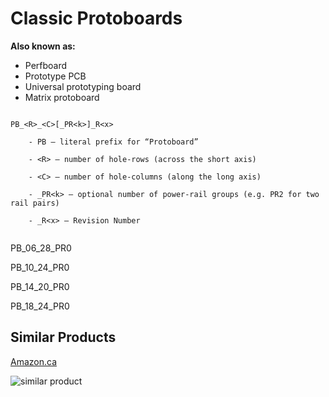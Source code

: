 # Classic Protoboards

**Also known as:**

- Perfboard
- Prototype PCB
- Universal prototyping board
- Matrix protoboard

```

PB_<R>_<C>[_PR<k>]_R<x>

    - PB — literal prefix for “Protoboard”

    - <R> — number of hole-rows (across the short axis)

    - <C> — number of hole-columns (along the long axis)

    - _PR<k> — optional number of power-rail groups (e.g. PR2 for two rail pairs)

    - _R<x> — Revision Number


```

PB_06_28_PR0

PB_10_24_PR0

PB_14_20_PR0

PB_18_24_PR0

## Similar Products

[Amazon.ca](https://a.co/d/iiFXcPh)

![similar product](./images/similar_product.jpg)
